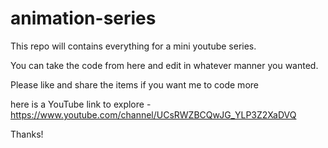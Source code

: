 # animation-series
This repo will contains everything for a mini youtube series. 

You can take the code from here and edit in whatever manner you wanted.

Please like and share the items if you want me to code more

here is a YouTube link to explore - https://www.youtube.com/channel/UCsRWZBCQwJG_YLP3Z2XaDVQ

Thanks!
